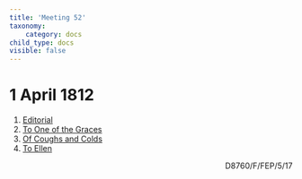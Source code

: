 ```yaml
---
title: 'Meeting 52'
taxonomy:
    category: docs
child_type: docs
visible: false
---
```


# 1 April 1812

1. [Editorial](editorial)
2. [To One of the Graces](graces)
3. [Of Coughs and Colds](coughs)
4. [To Ellen](ellen)

<div style="text-align:right"><span class="dro">D8760/F/FEP/5/17</span> <a href="https://calmview.derbyshire.gov.uk/calmview/Record.aspx?src=CalmView.Catalog&id=D8760%2fF%2fFEP%2f5%2f17&pos=8" target="_blank"><i class="fa fa-external-link"></i></a></div>
